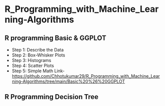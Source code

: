 # R_Programming_with_Machine_Learning-Algorithms

## R programming Basic & GGPLOT  
* Step 1: Describe the Data
* Step 2: Box-Whisker Plots
* Step 3: Histograms
* Step 4: Scatter Plots
* Step 5: Simple Math
Link- https://github.com/Chhotukumar29/R_Programming_with_Machine_Learning-Algorithms/tree/main/Basic%20%26%20GGPLOT


## R Programming Decision Tree

